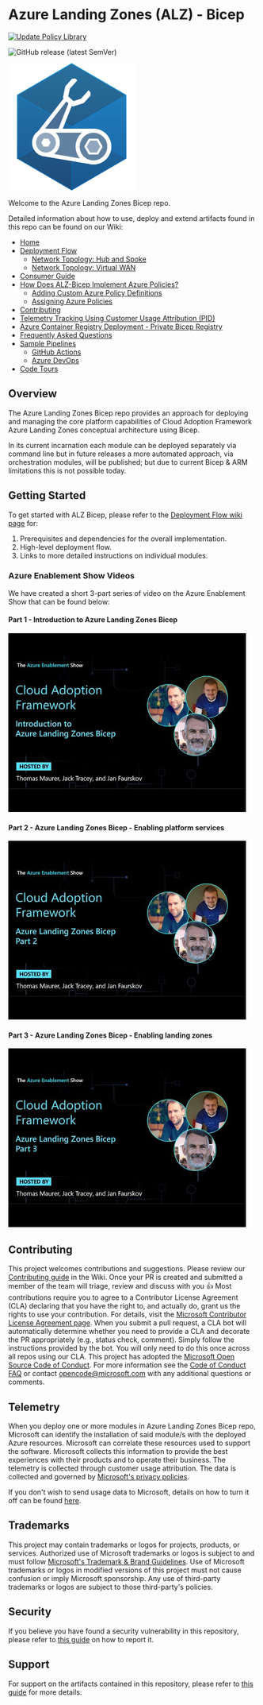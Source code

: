 # Azure Landing Zones (ALZ) - Bicep

[![Update Policy Library](https://github.com/Azure/ALZ-Bicep/actions/workflows/update-policy.yml/badge.svg?branch=main)](https://github.com/Azure/ALZ-Bicep/actions/workflows/update-policy.yml)

![GitHub release (latest SemVer)](https://img.shields.io/github/v/release/Azure/ALZ-Bicep?style=flat&logo=github)

![Bicep Logo](docs/wiki/media/bicep-logo.png)

Welcome to the Azure Landing Zones Bicep repo.

Detailed information about how to use, deploy and extend artifacts found in this repo can be found on our Wiki:

- [Home][wiki_home]
- [Deployment Flow][wiki_deployment_flow]
  - [Network Topology: Hub and Spoke][wiki_deployment_flow_hs]
  - [Network Topology: Virtual WAN][wiki_deployment_flow_vwan]
- [Consumer Guide][wiki_consumer_guide]
- [How Does ALZ-Bicep Implement Azure Policies?][wiki_policy_deep_dive]
  - [Adding Custom Azure Policy Definitions][wiki_policy_defs]
  - [Assigning Azure Policies][wiki_policy_assignments]
- [Contributing][wiki_contributing]
- [Telemetry Tracking Using Customer Usage Attribution (PID)][wiki_cuaid]
- [Azure Container Registry Deployment - Private Bicep Registry][wiki_acrdeploy]
- [Frequently Asked Questions][wiki_faq]
- [Sample Pipelines][wiki_pipelines]
  - [GitHub Actions][wiki_pipelines_gh]
  - [Azure DevOps][wiki_pipelines_ado]
- [Code Tours][code_tours]

## Overview

The Azure Landing Zones Bicep repo provides an approach for deploying and managing the core platform capabilities of Cloud Adoption Framework Azure Landing Zones conceptual architecture using Bicep.

In its current incarnation each module can be deployed separately via command line but in future releases a more automated approach, via orchestration modules, will be published; but due to current Bicep & ARM limitations this is not possible today.

## Getting Started

To get started with ALZ Bicep, please refer to the [Deployment Flow wiki page][wiki_deployment_flow] for:

1. Prerequisites and dependencies for the overall implementation.
2. High-level deployment flow.
3. Links to more detailed instructions on individual modules.

### Azure Enablement Show Videos

We have created a short 3-part series of video on the Azure Enablement Show that can be found below:

#### Part 1 - Introduction to Azure Landing Zones Bicep

[![Part 1 - Introduction to Azure Landing Zones Bicep](./docs/wiki/media/aes1-thumb.jpg)][aes_part_1]

#### Part 2 - Azure Landing Zones Bicep - Enabling platform services

[![Part 2 - Azure Landing Zones Bicep - Enabling platform services](./docs/wiki/media/aes2-thumb.jpg)][aes_part_2]

#### Part 3 - Azure Landing Zones Bicep - Enabling landing zones

[![Part 3 - Azure Landing Zones Bicep - Enabling landing zones](./docs/wiki/media/aes3-thumb.jpg)][aes_part_2]

## Contributing

This project welcomes contributions and suggestions. Please review our [Contributing guide][wiki_contributing] in the Wiki. Once your PR is created and submitted a member of the team will triage, review and discuss with you 👍
Most contributions require you to agree to a
Contributor License Agreement (CLA) declaring that you have the right to, and actually do, grant us
the rights to use your contribution. For details, visit the [Microsoft Contributor License Agreement page](https://cla.opensource.microsoft.com).
When you submit a pull request, a CLA bot will automatically determine whether you need to provide
a CLA and decorate the PR appropriately (e.g., status check, comment). Simply follow the instructions
provided by the bot. You will only need to do this once across all repos using our CLA.
This project has adopted the [Microsoft Open Source Code of Conduct](https://opensource.microsoft.com/codeofconduct/).
For more information see the [Code of Conduct FAQ](https://opensource.microsoft.com/codeofconduct/faq/) or
contact [opencode@microsoft.com](mailto:opencode@microsoft.com) with any additional questions or comments.

## Telemetry

When you deploy one or more modules in Azure Landing Zones Bicep repo, Microsoft can identify the installation of said module/s with the deployed Azure resources. Microsoft can correlate these resources used to support the software. Microsoft collects this information to provide the best experiences with their products and to operate their business. The telemetry is collected through customer usage attribution. The data is collected and governed by [Microsoft's privacy policies](https://www.microsoft.com/trustcenter).

If you don't wish to send usage data to Microsoft, details on how to turn it off can be found [here][wiki_cuaid].

## Trademarks

This project may contain trademarks or logos for projects, products, or services. Authorized use of Microsoft
trademarks or logos is subject to and must follow
[Microsoft's Trademark & Brand Guidelines](https://www.microsoft.com/legal/intellectualproperty/trademarks/usage/general).
Use of Microsoft trademarks or logos in modified versions of this project must not cause confusion or imply Microsoft sponsorship.
Any use of third-party trademarks or logos are subject to those third-party's policies.

## Security

If you believe you have found a security vulnerability in this repository, please refer to [this guide][vulnerability_reporting] on how to report it.

## Support

For support on the artifacts contained in this repository, please refer to [this guide][support_statement] for more details.






 [//]: # (************************)
 [//]: # (INSERT LINK LABELS BELOW)
 [//]: # (************************)

<!--
The following link references should be copied from `_sidebar.md` in the `./docs/wiki/` folder.
Replace `./` with `https://github.com/Azure/terraform-azurerm-caf-enterprise-scale/wiki/` when copying to here.
-->

[wiki_home]:                                  https://github.com/Azure/ALZ-Bicep/wiki/home "Wiki - Home"
[wiki_deployment_flow]:                            https://github.com/Azure/ALZ-Bicep/wiki/DeploymentFlow "Wiki - Deployment Flow"
[wiki_deployment_flow_hs]:                            https://github.com/Azure/ALZ-Bicep/wiki/DeploymentFlowHS "Wiki - Deployment Flow - Hub and Spoke"
[wiki_deployment_flow_vwan]:                            https://github.com/Azure/ALZ-Bicep/wiki/DeploymentFlowVWAN "Wiki - Deployment Flow - Virtual WAN"
[wiki_consumer_guide]:                          https://github.com/Azure/ALZ-Bicep/wiki/ConsumerGuide "Wiki - Consumer Guide"
[wiki_policy_deep_dive]:                        https://github.com/Azure/ALZ-Bicep/wiki/PolicyDeepDive "Wiki - Policy Deep Dive"
[wiki_policy_defs]:                        https://github.com/Azure/ALZ-Bicep/wiki/AddingPolicyDefs "Wiki - Policy Definitions"
[wiki_policy_assignments]:                        https://github.com/Azure/ALZ-Bicep/wiki/AssigningPolicies "Wiki - Policy Assignments"
[wiki_contributing]:                          https://github.com/Azure/ALZ-Bicep/wiki/Contributing "Wiki - Contributing"
[wiki_cuaid]:                          https://github.com/Azure/ALZ-Bicep/wiki/CustomerUsage "Wiki - Telemetry Usage ID"
[wiki_acrdeploy]:                          https://github.com/Azure/ALZ-Bicep/wiki/ACRDeployment "Wiki - Private Bicep Registry"
[vulnerability_reporting]:                          https://github.com/Azure/ALZ-Bicep/blob/main/SECURITY.md "Vulnerability reporting"
[support_statement]:                          https://github.com/Azure/ALZ-Bicep/blob/main/SUPPORT.md "Microsoft Support Policy"
[wiki_faq]:                          https://github.com/Azure/ALZ-Bicep/wiki/FAQ "Wiki - FAQs"
[wiki_pipelines]:                          https://github.com/Azure/ALZ-Bicep/wiki/PipelinesOverview "Wiki - Sample Pipelines"
[wiki_pipelines_gh]:                          https://github.com/Azure/ALZ-Bicep/wiki/PipelinesGitHub "Wiki - Sample Pipelines - GitHub Actions"
[wiki_pipelines_ado]:                          https://github.com/Azure/ALZ-Bicep/wiki/PipelinesADO "Wiki - Sample Pipelines - Azure DevOps"
[code_tours]:                                   https://github.com/Azure/ALZ-Bicep/wiki/CodeTour "Wiki - Code tours"
[aes_part_1]:                                   https://aka.ms/azenable/94 "Part 1 - Introduction to Azure Landing Zones Bicep"
[aes_part_2]:                                   https://aka.ms/azenable/95 "Part 2 - Enabling platform services"
[aes_part_3]:                                   https://aka.ms/azenable/96 "Part 3 - Enabling landing zones"
